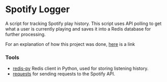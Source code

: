 # Spotify Logger
A script for tracking Spotify play history. This script uses API polling to get what a user is currently playing and saves it into a Redis database for further processing.

For an explanation of how this project was done, [here](http://www.simonbukin.com/spotify/project/2019/08/03/logging-spotify.html) is a link

### Tools
-   [redis-py](https://github.com/andymccurdy/redis-py) Redis client in Python, used for storing listening history.
-   [requests](https://github.com/psf/requests) for sending requests to the Spotify API.

